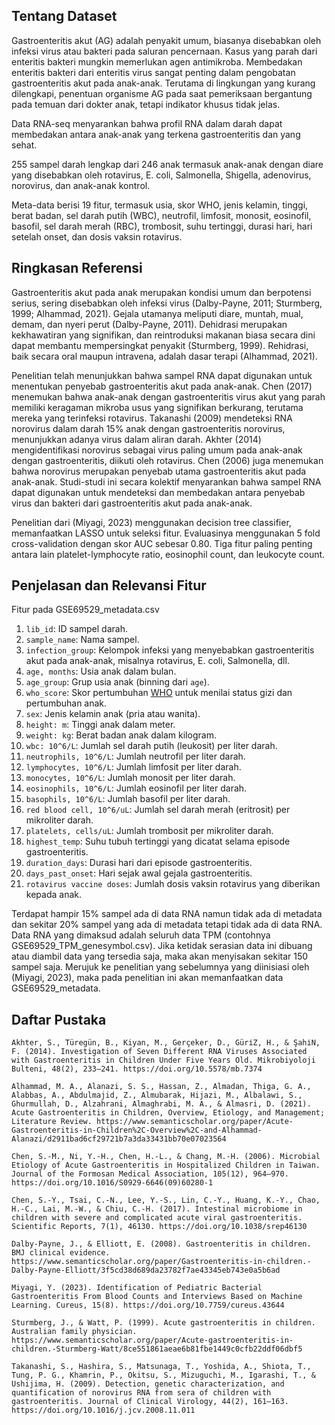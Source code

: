 ## Tentang Dataset

Gastroenteritis akut (AG) adalah penyakit umum, biasanya disebabkan oleh infeksi virus atau bakteri pada saluran pencernaan. Kasus yang parah dari enteritis bakteri mungkin memerlukan agen antimikroba. Membedakan enteritis bakteri dari enteritis virus sangat penting dalam pengobatan gastroenteritis akut pada anak-anak. Terutama di lingkungan yang kurang dilengkapi, penentuan organisme AG pada saat pemeriksaan bergantung pada temuan dari dokter anak, tetapi indikator khusus tidak jelas.

Data RNA-seq menyarankan bahwa profil RNA dalam darah dapat membedakan antara anak-anak yang terkena gastroenteritis dan yang sehat.

255 sampel darah lengkap dari 246 anak termasuk anak-anak dengan diare yang disebabkan oleh rotavirus, E. coli, Salmonella, Shigella, adenovirus, norovirus, dan anak-anak kontrol.

Meta-data berisi 19 fitur, termasuk usia, skor WHO, jenis kelamin, tinggi, berat badan, sel darah putih (WBC), neutrofil, limfosit, monosit, eosinofil, basofil, sel darah merah (RBC), trombosit, suhu tertinggi, durasi hari, hari setelah onset, dan dosis vaksin rotavirus.

## Ringkasan Referensi

Gastroenteritis akut pada anak merupakan kondisi umum dan berpotensi serius, sering disebabkan oleh infeksi virus (Dalby-Payne, 2011; Sturmberg, 1999; Alhammad, 2021). Gejala utamanya meliputi diare, muntah, mual, demam, dan nyeri perut (Dalby-Payne, 2011). Dehidrasi merupakan kekhawatiran yang signifikan, dan reintroduksi makanan biasa secara dini dapat membantu mempersingkat penyakit (Sturmberg, 1999). Rehidrasi, baik secara oral maupun intravena, adalah dasar terapi (Alhammad, 2021).

Penelitian telah menunjukkan bahwa sampel RNA dapat digunakan untuk menentukan penyebab gastroenteritis akut pada anak-anak. Chen (2017) menemukan bahwa anak-anak dengan gastroenteritis virus akut yang parah memiliki keragaman mikroba usus yang signifikan berkurang, terutama mereka yang terinfeksi rotavirus. Takanashi (2009) mendeteksi RNA norovirus dalam darah 15% anak dengan gastroenteritis norovirus, menunjukkan adanya virus dalam aliran darah. Akhter (2014) mengidentifikasi norovirus sebagai virus paling umum pada anak-anak dengan gastroenteritis, diikuti oleh rotavirus. Chen (2006) juga menemukan bahwa norovirus merupakan penyebab utama gastroenteritis akut pada anak-anak. Studi-studi ini secara kolektif menyarankan bahwa sampel RNA dapat digunakan untuk mendeteksi dan membedakan antara penyebab virus dan bakteri dari gastroenteritis akut pada anak-anak.

Penelitian dari (Miyagi, 2023) menggunakan decision tree classifier, memanfaatkan LASSO untuk seleksi fitur. Evaluasinya menggunakan 5 fold cross-validation dengan skor AUC sebesar 0.80. Tiga fitur paling penting antara lain platelet-lymphocyte ratio, eosinophil count, dan leukocyte count.

## Penjelasan dan Relevansi Fitur

Fitur pada GSE69529_metadata.csv
1. `lib_id`: ID sampel darah.
2. `sample_name`: Nama sampel.
3. `infection_group`: Kelompok infeksi yang menyebabkan gastroenteritis akut pada anak-anak, misalnya rotavirus, E. coli, Salmonella, dll.
4. `age, months`: Usia anak dalam bulan.
5. `age_group`: Grup usia anak (binning dari `age`).
6. `who_score`: Skor pertumbuhan [WHO](https://www.who.int/publications/i/item/9789241547635) untuk menilai status gizi dan pertumbuhan anak.
7. `sex`: Jenis kelamin anak (pria atau wanita).
8. `height: m`: Tinggi anak dalam meter.
9. `weight: kg`: Berat badan anak dalam kilogram.
10. `wbc: 10^6/L`: Jumlah sel darah putih (leukosit) per liter darah.
11. `neutrophils, 10^6/L`: Jumlah neutrofil per liter darah.
12. `lymphocytes, 10^6/L`: Jumlah limfosit per liter darah.
13. `monocytes, 10^6/L`: Jumlah monosit per liter darah.
14. `eosinophils, 10^6/L`: Jumlah eosinofil per liter darah.
15. `basophils, 10^6/L`: Jumlah basofil per liter darah.
16. `red blood cell, 10^6/uL`: Jumlah sel darah merah (eritrosit) per mikroliter darah.
17. `platelets, cells/uL`: Jumlah trombosit per mikroliter darah.
18. `highest_temp`: Suhu tubuh tertinggi yang dicatat selama episode gastroenteritis.
19. `duration_days`: Durasi hari dari episode gastroenteritis.
20. `days_past_onset`: Hari sejak awal gejala gastroenteritis.
21. `rotavirus vaccine doses`: Jumlah dosis vaksin rotavirus yang diberikan kepada anak.

Terdapat hampir 15% sampel ada di data RNA namun tidak ada di metadata dan sekitar 20% sampel yang ada di metadata tetapi tidak ada di data RNA. Data RNA yang dimaksud adalah seluruh data TPM (contohnya GSE69529_TPM_genesymbol.csv). Jika ketidak serasian data ini dibuang atau diambil data yang tersedia saja, maka akan menyisakan sekitar 150 sampel saja. Merujuk ke penelitian yang sebelumnya yang diinisiasi oleh (Miyagi, 2023), maka pada penelitian ini akan memanfaatkan data GSE69529_metadata.


## Daftar Pustaka

```
Akhter, S., Türegün, B., Kiyan, M., Gerçeker, D., Güri̇Z, H., & Şahi̇N, F. (2014). Investigation of Seven Different RNA Viruses Associated with Gastroenteritis in Children Under Five Years Old. Mikrobiyoloji Bulteni, 48(2), 233–241. https://doi.org/10.5578/mb.7374

Alhammad, M. A., Alanazi, S. S., Hassan, Z., Almadan, Thiga, G. A., Alabbas, A., Abdulmajid, Z., Almubarak, Hijazi, M., Albalawi, S., Ghurmullah, D., Alzahrani, Almaghrabi, M. A., & Almasri, D. (2021). Acute Gastroenteritis in Children, Overview, Etiology, and Management; Literature Review. https://www.semanticscholar.org/paper/Acute-Gastroenteritis-in-Children%2C-Overview%2C-and-Alhammad-Alanazi/d2911bad6cf29721b7a3da33431bb70e07023564

Chen, S.-M., Ni, Y.-H., Chen, H.-L., & Chang, M.-H. (2006). Microbial Etiology of Acute Gastroenteritis in Hospitalized Children in Taiwan. Journal of the Formosan Medical Association, 105(12), 964–970. https://doi.org/10.1016/S0929-6646(09)60280-1

Chen, S.-Y., Tsai, C.-N., Lee, Y.-S., Lin, C.-Y., Huang, K.-Y., Chao, H.-C., Lai, M.-W., & Chiu, C.-H. (2017). Intestinal microbiome in children with severe and complicated acute viral gastroenteritis. Scientific Reports, 7(1), 46130. https://doi.org/10.1038/srep46130

Dalby-Payne, J., & Elliott, E. (2008). Gastroenteritis in children. BMJ clinical evidence. https://www.semanticscholar.org/paper/Gastroenteritis-in-children.-Dalby-Payne-Elliott/3f5cd38d689da23782f7ae43345eb743e0a5b6ad

Miyagi, Y. (2023). Identification of Pediatric Bacterial Gastroenteritis From Blood Counts and Interviews Based on Machine Learning. Cureus, 15(8). https://doi.org/10.7759/cureus.43644

Sturmberg, J., & Watt, P. (1999). Acute gastroenteritis in children. Australian family physician. https://www.semanticscholar.org/paper/Acute-gastroenteritis-in-children.-Sturmberg-Watt/8ce551861aeae6b81fbe1449c0cfb22ddf06dbf5

Takanashi, S., Hashira, S., Matsunaga, T., Yoshida, A., Shiota, T., Tung, P. G., Khamrin, P., Okitsu, S., Mizuguchi, M., Igarashi, T., & Ushijima, H. (2009). Detection, genetic characterization, and quantification of norovirus RNA from sera of children with gastroenteritis. Journal of Clinical Virology, 44(2), 161–163. https://doi.org/10.1016/j.jcv.2008.11.011
```
